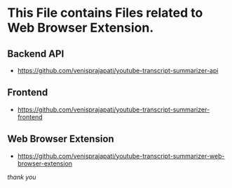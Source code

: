 # This File contains Files related to Web Browser Extension.

## Backend API

- https://github.com/venisprajapati/youtube-transcript-summarizer-api

## Frontend

- https://github.com/venisprajapati/youtube-transcript-summarizer-frontend

## Web Browser Extension

- https://github.com/venisprajapati/youtube-transcript-summarizer-web-browser-extension

*thank you*